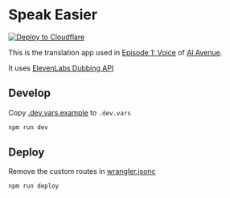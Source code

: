 # Speak Easier

[![Deploy to Cloudflare](https://deploy.workers.cloudflare.com/button)](https://deploy.workers.cloudflare.com/?url=https://github.com/craigsdennis/ai-ave-speak-easier)

This is the translation app used in [Episode 1: Voice](https://aiavenue.show) of [AI Avenue](https://aiavenue.show).

It uses [ElevenLabs Dubbing API](https://elevenlabs.io/docs/capabilities/dubbing)

## Develop

Copy [.dev.vars.example](./.dev.vars.example) to `.dev.vars`

```bash
npm run dev
```

## Deploy

Remove the custom routes in [wrangler.jsonc](./wrangler.jsonc)

```bash
npm run deploy
```

